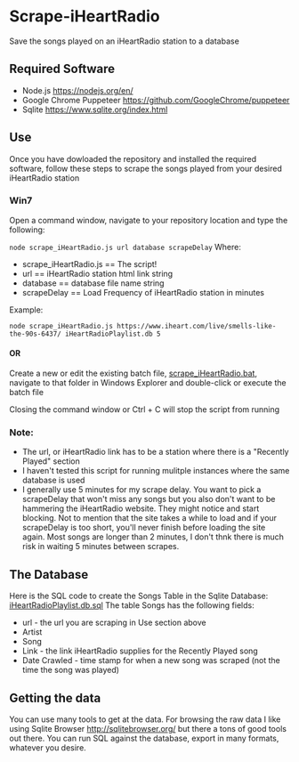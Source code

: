 # Scrape-iHeartRadio
Save the songs played on an iHeartRadio station to a database
## Required Software
* Node.js https://nodejs.org/en/
* Google Chrome Puppeteer https://github.com/GoogleChrome/puppeteer
* Sqlite https://www.sqlite.org/index.html
## Use
Once you have dowloaded the repository and installed the required software, follow these steps to scrape the songs played from your desired iHeartRadio station
### Win7
Open a command window, navigate to your repository location and type the following:

`node scrape_iHeartRadio.js url database scrapeDelay`
Where:
* scrape_iHeartRadio.js == The script!
* url                   == iHeartRadio station html link string
* database              == database file name string
* scrapeDelay           == Load Frequency of iHeartRadio station in minutes

Example:

`node scrape_iHeartRadio.js https://www.iheart.com/live/smells-like-the-90s-6437/ iHeartRadioPlaylist.db 5`

#### OR

Create a new or edit the existing batch file, [scrape_iHeartRadio.bat](scrape_iHeartRadio.bat), navigate to that folder in Windows Explorer and double-click or execute the batch file

Closing the command window or Ctrl + C will stop the script from running

### Note:
* The url, or iHeartRadio link has to be a station where there is a "Recently Played" section
* I haven't tested this script for running mulitple instances where the same database is used
* I generally use 5 minutes for my scrape delay.  You want to pick a scrapeDelay that won't miss any songs but you also don't want to be hammering the iHeartRadio website.  They might notice and start blocking.  Not to mention that the site takes a while to load and if your scrapeDelay is too short, you'll never finish before loading the site again.  Most songs are longer than 2 minutes, I don't thnk there is much risk in waiting 5 minutes between scrapes.

## The Database
Here is the SQL code to create the Songs Table in the Sqlite Database:  [iHeartRadioPlaylist.db.sql](iHeartRadioPlaylist.db.sql)
The table Songs has the following fields:
* url - the url you are scraping in Use section above
* Artist
* Song
* Link - the link iHeartRadio supplies for the Recently Played song
* Date Crawled - time stamp for when a new song was scraped (not the time the song was played)

## Getting the data
You can use many tools to get at the data.  For browsing the raw data I like using Sqlite Browser http://sqlitebrowser.org/ but there a tons of good tools out there.  You can run SQL against the database, export in many formats, whatever you desire.
